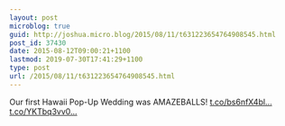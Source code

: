 ```yaml
---
layout: post
microblog: true
guid: http://joshua.micro.blog/2015/08/11/t631223654764908545.html
post_id: 37430
date: 2015-08-12T09:00:21+1100
lastmod: 2019-07-30T17:41:29+1100
type: post
url: /2015/08/11/t631223654764908545.html
---
```

Our first Hawaii Pop-Up Wedding was AMAZEBALLS! [t.co/bs6nfX4bl...](http://t.co/bs6nfX4blO) [t.co/YKTbq3vv0...](http://t.co/YKTbq3vv0s)
